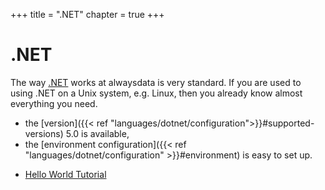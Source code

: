 +++
title = ".NET"
chapter = true
+++

# .NET

The way [.NET](https://dotnet.microsoft.com/) works at alwaysdata is very standard. If you are used to using .NET on a Unix system, e.g. Linux, then you already know almost everything you need.

- the [version]({{< ref "languages/dotnet/configuration">}}#supported-versions) 5.0 is available,
- the [environment configuration]({{< ref "languages/dotnet/configuration" >}}#environment) is easy to set up.

* [Hello World Tutorial](https://dotnet.microsoft.com/learn/aspnet/hello-world-tutorial/create)
